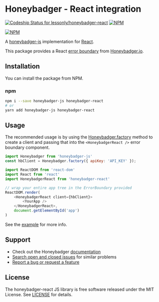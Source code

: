 # Honeybadger - React integration

[ ![Codeship Status for lessonly/honeybadger-react](https://app.codeship.com/projects/8aebd4f0-bea3-0136-125f-728fb199655f/status?branch=master)](https://app.codeship.com/projects/313140)
[![NPM](https://img.shields.io/npm/v/honeybadger-react.svg)](https://npmjs.org/package/honeybadger-react)

[![NPM](https://nodei.co/npm/honeybadger-react.png?compact=true)](https://npmjs.org/package/honeybadger-react)

A [honeybadger-js](https://github.com/honeybadger-io/honeybadger-js/) implementation for [React](https://reactjs.org/).

This package provides a React [error boundary](https://reactjs.org/blog/2017/07/26/error-handling-in-react-16.html) from [Honeybadger.io](https://honeybadger.io). 

## Installation

You can install the package from NPM.

### npm

```sh
npm i --save honeybadger-js honeybadger-react
# or
yarn add honeybadger-js honeybadger-react
```

## Usage

The recommended usage is by using the [Honeybadger.factory](https://docs.honeybadger.io/lib/javascript/guides/working-with-multiple-clients.html) method to create a client and passing that into the `<HoneybadgerReact />` error boundary component.


```js
import Honeybadger from 'honeybadger-js'
const hbClient = Honeybadger.factory({ apiKey: 'API_KEY' });

import ReactDOM from 'react-dom'
import React from 'react'
import HoneybadgerReact from 'honeybadger-react'

// wrap your entire app tree in the ErrorBoundary provided
ReactDOM.render(
    <HoneybadgerReact client={hbClient}>
        <YourApp />
    </HoneybadgerReact>,
    document.getElementById('app')
)
```

See the [example](example) for more info.

## Support

* Check out the Honeybadger [documentation](https://docs.honeybadger.io/lib/javascript/index.html)
* [Search open and closed issues](https://github.com/lessonly/honeybadger-react/issues?q=is%3Aissue) for similar problems
* [Report a bug or request a feature](https://github.com/lessonly/honeybadger-react/issues/new)

## License

The honeybadger-react JS library is free software released under the MIT License. See [LICENSE](LICENSE) for details.
